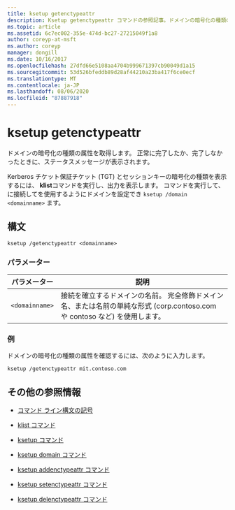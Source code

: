 ```yaml
---
title: ksetup getenctypeattr
description: Ksetup getenctypeattr コマンドの参照記事。ドメインの暗号化の種類の属性を取得します。
ms.topic: article
ms.assetid: 6c7ec002-355e-474d-bc27-27215049f1a8
author: coreyp-at-msft
ms.author: coreyp
manager: dongill
ms.date: 10/16/2017
ms.openlocfilehash: 27dfd66e5108aa4704b999671397cb90049d1a15
ms.sourcegitcommit: 53d526bfeddb89d28af44210a23ba417f6ce0ecf
ms.translationtype: MT
ms.contentlocale: ja-JP
ms.lasthandoff: 08/06/2020
ms.locfileid: "87887918"
---
```

# <a name="ksetup-getenctypeattr"></a>ksetup getenctypeattr

ドメインの暗号化の種類の属性を取得します。 正常に完了したか、完了しなかったときに、ステータスメッセージが表示されます。

Kerberos チケット保証チケット (TGT) とセッションキーの暗号化の種類を表示するには、 **klist**コマンドを実行し、出力を表示します。 コマンドを実行して、に接続してを使用するようにドメインを設定でき `ksetup /domain <domainname>` ます。

## <a name="syntax"></a>構文

```
ksetup /getenctypeattr <domainname>
```

### <a name="parameters"></a>パラメーター

| パラメーター | 説明 |
| --------- | ----------- |
| `<domainname>` | 接続を確立するドメインの名前。 完全修飾ドメイン名、または名前の単純な形式 (corp.contoso.com や contoso など) を使用します。 |

### <a name="examples"></a>例

ドメインの暗号化の種類の属性を確認するには、次のように入力します。

```
ksetup /getenctypeattr mit.contoso.com
```

## <a name="additional-references"></a>その他の参照情報

- [コマンド ライン構文の記号](command-line-syntax-key.md)

- [klist コマンド](klist.md)

- [ksetup コマンド](ksetup.md)

- [ksetup domain コマンド](ksetup-domain.md)

- [ksetup addenctypeattr コマンド](ksetup-addenctypeattr.md)

- [ksetup setenctypeattr コマンド](ksetup-setenctypeattr.md)

- [ksetup delenctypeattr コマンド](ksetup-delenctypeattr.md)
